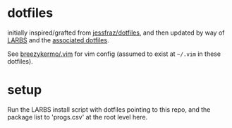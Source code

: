 # dotfiles

initially inspired/grafted from
[jessfraz/dotfiles](https://github.com/jessfraz/dotfiles), and then updated by
way of [LARBS](https://larbs.xyz) and the [associated
dotfiles](https://github.com/LukeSmithxyz/voidrice).

See [breezykermo/.vim](https://github.com/breezykermo/.vim) for vim config
(assumed to exist at `~/.vim` in these dotfiles).

# setup
Run the LARBS install script with dotfiles pointing to this repo, and the
package list to 'progs.csv' at the root level here.
